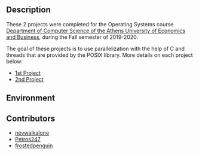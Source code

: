 ## Description

These 2 projects were completed for the Operating Systems course [Department of Computer Science of the Athens University of Economics and Business](https://www.dept.aueb.gr/el/cs), during the Fall semester of 2019-2020. 

The goal of these projects is to use parallelization with the help of C and threads that are provided by the POSIX library. More details on each project below:
* [1st Project](https://github.com/nevwalkalone/Operating-Systems-2019-2020-/tree/main/1st%20Assignment)
* [2nd Project](https://github.com/nevwalkalone/Operating-Systems-2019-2020-/tree/main/2nd%20Assignment)

## Environment

## Contributors 
* [nevwalkalone](https://github.com/nevwalkalone)
* [Petros247](https://github.com/Petros247)
* [frostedpenguin](https://github.com/frostedpenguin)

